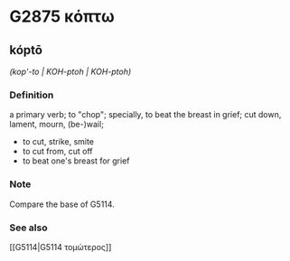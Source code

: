# G2875 κόπτω

## kóptō

_(kop'-to | KOH-ptoh | KOH-ptoh)_

### Definition

a primary verb; to "chop"; specially, to beat the breast in grief; cut down, lament, mourn, (be-)wail; 

- to cut, strike, smite
- to cut from, cut off
- to beat one's breast for grief

### Note

Compare the base of G5114.

### See also

[[G5114|G5114 τομώτερος]]
